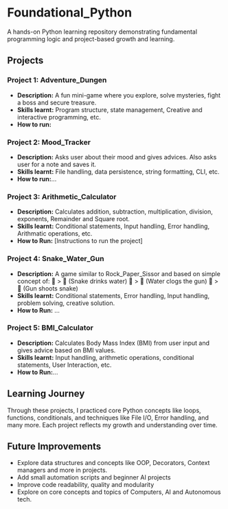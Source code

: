 # Foundational_Python
A hands-on Python learning repository demonstrating fundamental programming logic and project-based growth and learning.

## Projects

### Project 1: Adventure_Dungen
- **Description:** A fun mini-game where you explore, solve mysteries, fight a boss and secure treasure.
- **Skills learnt:** Program structure, state management, Creative and interactive programming, etc.
- **How to run:**

### Project 2: Mood_Tracker
- **Description:** Asks user about their mood and gives advices. Also asks user for a note and saves it.
- **Skills learnt:** File handling, data persistence, string formatting, CLI, etc.
- **How to run:**...

### Project 3: Arithmetic_Calculator
- **Description:** Calculates addition, subtraction, multiplication, division, exponents, Remainder and Square root. 
- **Skills learnt:** Conditional statements, Input handling, Error handling, Arithmatic operations, etc. 
- **How to Run:** [Instructions to run the project]   

### Project 4: Snake_Water_Gun
- **Description:** A game similar to Rock_Paper_Sissor and based on simple concept of:
  🐍 > 🌊 (Snake drinks water)
  🌊 > 🔫 (Water clogs the gun)
  🔫 > 🐍 (Gun shoots snake)
- **Skills learnt:** Conditional statements, Error handling, Input handling, problem solving, creative solution. 
- **How to Run:** …  

### Project 5: BMI_Calculator
- **Description:** Calculates Body Mass Index (BMI) from user input and gives advice based on BMI values.  
- **Skills learnt:** Input handling, arithmetic operations, conditional statements, User Interaction, etc.
- **How to Run:**...    

## Learning Journey
Through these projects, I practiced core Python concepts like loops, functions, conditionals, and techniques like File I/O, Error handling, and many more. Each project reflects my growth and understanding over time.

## Future Improvements
- Explore data structures and concepts like OOP, Decorators, Context managers and more in projects. 
- Add small automation scripts and beginner AI projects  
- Improve code readability, quality and modularity
- Explore on core concepts and topics of Computers, AI and Autonomous tech.
